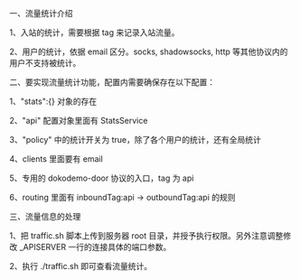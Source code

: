 一、流量统计介绍

1、入站的统计，需要根据 tag 来记录入站流量。

2、用户的统计，依据 email 区分。socks, shadowsocks, http 等其他协议内的用户不支持被统计。  

二、要实现流量统计功能，配置内需要确保存在以下配置：

1、"stats":{} 对象的存在

2、"api" 配置对象里面有 StatsService

3、"policy" 中的统计开关为 true，除了各个用户的统计，还有全局统计

4、clients 里面要有 email

5、专用的 dokodemo-door 协议的入口，tag 为 api

6、routing 里面有 inboundTag:api -> outboundTag:api 的规则 

三、流量信息的处理

1、把 traffic.sh 脚本上传到服务器 root 目录，并授予执行权限。另外注意调整修改 _APISERVER 一行的连接具体的端口参数。

2、执行 ./traffic.sh 即可查看流量统计。
